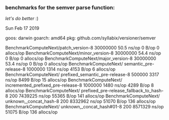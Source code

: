 ### benchmarks for the semver parse function:

_let's do better_ :)

Sun Feb 17 2019

goos: darwin
goarch: amd64
pkg: github.com/syllabix/versioner/semver

BenchmarkComputeNext/patch_version-8    30000000	        50.5 ns/op	       0 B/op	       0 allocs/op
BenchmarkComputeNext/minor_version-8    30000000	        54.4 ns/op	       0 B/op	       0 allocs/op
BenchmarkComputeNext/major_version-8    30000000	        53.4 ns/op	       0 B/op	       0 allocs/op
BenchmarkComputeNext/
semantic_pre-release-8  	            1000000	      1314 ns/op	    4153 B/op	       6 allocs/op
BenchmarkComputeNext/
prefixed_semantic_pre-release-8         500000	      3317 ns/op	    8499 B/op	      15 allocs/op
BenchmarkComputeNext/
incremented_prefixed_pre-release-8      1000000	      1480 ns/op	    4289 B/op	       8 allocs/op
BenchmarkComputeNext/
prefixed_pre-release_fallback_to_hash-8 200	   7439225 ns/op	   55365 B/op	     141 allocs/op
BenchmarkComputeNext/
unknown,_concat_hash-8                  200	   8332962 ns/op	   51070 B/op	     136 allocs/op
BenchmarkComputeNext/
unknown,_concat_hash#01-8               200	   8571329 ns/op	   51075 B/op	     136 allocs/op